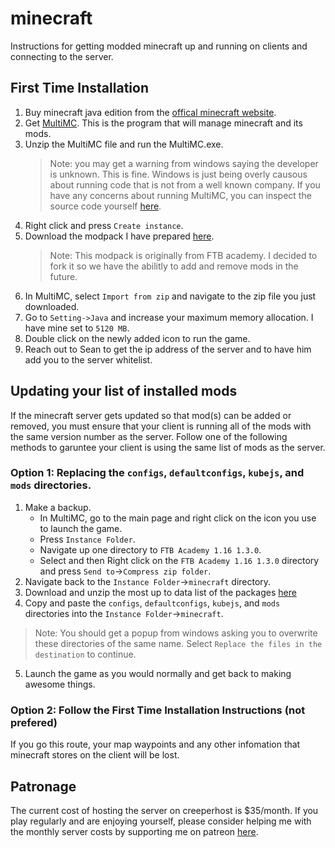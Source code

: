 # minecraft
Instructions for getting modded minecraft up and running on clients and connecting to the server.

## First Time Installation
1. Buy minecraft java edition from the [offical minecraft website](https://www.minecraft.net/en-us/get-minecraft).
2. Get [MultiMC](https://multimc.org/). This is the program that will manage minecraft and its mods.
3. Unzip the MultiMC file and run the MultiMC.exe.
    > Note: you may get a warning from windows saying the developer is unknown. This is fine. Windows is just being overly causous about running code that is not from a well known
    > company. If you have any concerns about running MultiMC, you can inspect the source code yourself [here](https://github.com/MultiMC/Launcher/).
4. Right click and press `Create instance`.
5. Download the modpack I have prepared [here](https://drive.google.com/file/d/1LOYQ7dOCvzth2o5nGEifUxKkbj2FhPkl/view?usp=sharing).
    > Note: This modpack is originally from FTB academy. I decided to fork it so we have the abilitly to add and remove mods in the future.
5. In MultiMC, select `Import from zip` and navigate to the zip file you just downloaded.
4. Go to `Setting->Java` and increase your maximum memory allocation. I have mine set to `5120 MB`.
6. Double click on the newly added icon to run the game.
7. Reach out to Sean to get the ip address of the server and to have him add you to the server whitelist.

## Updating your list of installed mods
If the minecraft server gets updated so that mod(s) can be added or removed, you must ensure that your client is running all of the mods with the same version number as the server.
Follow one of the following methods to garuntee your client is using the same list of mods as the server. 

### Option 1: Replacing the `configs`, `defaultconfigs`, `kubejs`, and `mods` directories.
1. Make a backup.
    - In MultiMC, go to the main page and right click on the icon you use to launch the game.
    - Press `Instance Folder`.
    - Navigate up one directory to `FTB Academy 1.16 1.3.0`.
    - Select and then Right click on the `FTB Academy 1.16 1.3.0` directory and press `Send to`->`Compress zip folder`.
2. Navigate back to the `Instance Folder`->`minecraft` directory.
3. Download and unzip the most up to data list of the packages [here](https://drive.google.com/file/d/1LOYQ7dOCvzth2o5nGEifUxKkbj2FhPkl/view?usp=sharing)
4. Copy and paste the `configs`, `defaultconfigs`, `kubejs`, and `mods` directories into the `Instance Folder`->`minecraft`.
> Note: You should get a popup from windows asking you to overwrite these directories of the same name. Select `Replace the files in the destination`
> to continue.
5. Launch the game as you would normally and get back to making awesome things.

### Option 2: Follow the First Time Installation Instructions (not prefered)
If you go this route, your map waypoints and any other infomation that minecraft stores on the client will be lost.

## Patronage
The current cost of hosting the server on creeperhost is $35/month. If you play regularly and are enjoying yourself, please consider helping me with the
monthly server costs by supporting me on patreon [here](https://www.patreon.com/seanybaggins).